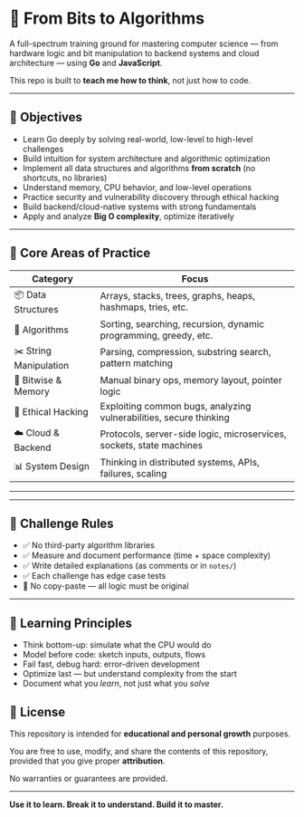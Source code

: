 # 🧠 From Bits to Algorithms

A full-spectrum training ground for mastering computer science — from hardware logic and bit manipulation to backend systems and cloud architecture — using **Go** and **JavaScript**.

This repo is built to **teach me how to think**, not just how to code.

---

## 🎯 Objectives

- Learn Go deeply by solving real-world, low-level to high-level challenges
- Build intuition for system architecture and algorithmic optimization
- Implement all data structures and algorithms **from scratch** (no shortcuts, no libraries)
- Understand memory, CPU behavior, and low-level operations
- Practice security and vulnerability discovery through ethical hacking
- Build backend/cloud-native systems with strong fundamentals
- Apply and analyze **Big O complexity**, optimize iteratively

---

## 🧱 Core Areas of Practice

| Category              | Focus                                                                 |
|----------------------|------------------------------------------------------------------------|
| 📦 Data Structures    | Arrays, stacks, trees, graphs, heaps, hashmaps, tries, etc.            |
| 📐 Algorithms         | Sorting, searching, recursion, dynamic programming, greedy, etc.       |
| ✂️ String Manipulation | Parsing, compression, substring search, pattern matching               |
| 🧬 Bitwise & Memory    | Manual binary ops, memory layout, pointer logic                        |
| 🧪 Ethical Hacking     | Exploiting common bugs, analyzing vulnerabilities, secure thinking     |
| ☁️ Cloud & Backend     | Protocols, server-side logic, microservices, sockets, state machines   |
| 📊 System Design       | Thinking in distributed systems, APIs, failures, scaling               |

---


---

## 🚦 Challenge Rules

- ✅ No third-party algorithm libraries
- ✅ Measure and document performance (time + space complexity)
- ✅ Write detailed explanations (as comments or in `notes/`)
- ✅ Each challenge has edge case tests
- 🚫 No copy-paste — all logic must be original

---

## 🧠 Learning Principles

- Think bottom-up: simulate what the CPU would do
- Model before code: sketch inputs, outputs, flows
- Fail fast, debug hard: error-driven development
- Optimize last — but understand complexity from the start
- Document what you *learn*, not just what you *solve*

## 📌 License

This repository is intended for **educational and personal growth** purposes.

You are free to use, modify, and share the contents of this repository, provided that you give proper **attribution**.

No warranties or guarantees are provided.

---
**Use it to learn. Break it to understand. Build it to master.**



